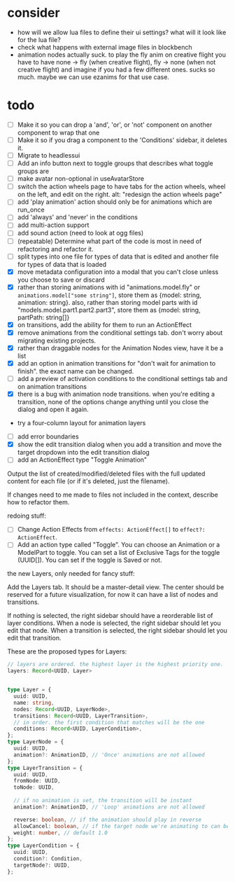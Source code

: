 # consider

- how will we allow lua files to define their ui settings? what will it look like for the lua file?
- check what happens with external image files in blockbench
- animation nodes actually suck. to play the fly anim on creative flight you have to have
  none -> fly (when creative flight), fly -> none (when not creative flight) and imagine if you
  had a few different ones. sucks so much. maybe we can use ezanims for that use case.

# todo

- [ ] Make it so you can drop a 'and', 'or', or 'not' component on another component to wrap that one
- [ ] Make it so if you drag a component to the 'Conditions' sidebar, it deletes it.
- [ ] Migrate to headlessui
- [ ] Add an info button next to toggle groups that describes what toggle groups are
- [ ] make avatar non-optional in useAvatarStore
- [ ] switch the action wheels page to have tabs for the action wheels, wheel on the left, and edit on the right. alt: "redesign the action wheels page"
- [ ] add 'play animation' action should only be for animations which are run_once
- [ ] add 'always' and 'never' in the conditions
- [ ] add multi-action support
- [ ] add sound action (need to look at ogg files)
- [ ] (repeatable) Determine what part of the code is most in need of refactoring and refactor it.
- [ ] split types into one file for types of data that is edited and another file for types of data that is loaded
- [x] move metadata configuration into a modal that you can't close unless you choose to save or discard
- [x] rather than storing animations with id "animations.model.fly" or `animations.model["some string"]`, store them as {model: string, animation: string}. also, rather than storing model parts with id "models.model.part1.part2.part3", store them as {model: string, partPath: string[]}
- [x] on transitions, add the ability for them to run an ActionEffect
- [x] remove animations from the conditional settings tab. don't worry about migrating existing projects.
- [x] rather than draggable nodes for the Animation Nodes view, have it be a list
- [x] add an option in animation transitions for "don't wait for animation to finish". the exact name can be changed.
- [ ] add a preview of activation conditions to the conditional settings tab and on animation transitions
- [x] there is a bug with animation node transitions. when you're editing a transition, none of the options change anything until you close the dialog and open it again.
- try a four-column layout for animation layers
- [ ] add error boundaries
- [x] show the edit transition dialog when you add a transition and move the target dropdown into the edit transition dialog
- [ ] add an ActionEffect type "Toggle Animation"

Output the list of created/modified/deleted files with the full updated content for each file (or if it's deleted, just the filename).

If changes need to me made to files not included in the context, describe how to refactor them.


redoing stuff:

- [ ] Change Action Effects from `effects: ActionEffect[]` to `effect?: ActionEffect`.
- [ ] Add an action type called "Toggle".
       You can choose an Animation or a ModelPart to toggle. You can set a list of Exclusive Tags for the toggle (UUID[]). You can set if the toggle is Saved or not.

the new Layers, only needed for fancy stuff:

Add the Layers tab. It should be a master-detail view. The center should be reserved for a future visualization, for now it can have a list of nodes and transitions.

If nothing is selected, the right sidebar should have a reorderable list of layer conditions. When a node is selected, the right sidebar should let you edit that node. When a transition is selected, the right sidebar should let you edit that transition.

These are the proposed types for Layers:

```ts
// layers are ordered. the highest layer is the highest priority one.
layers: Record<UUID, Layer>


type Layer = {
  uuid: UUID,
  name: string,
  nodes: Record<UUID, LayerNode>,
  transitions: Record<UUID, LayerTransition>,
  // in order. the first condition that matches will be the one
  conditions: Record<UUID, LayerCondition>,
};
type LayerNode = {
  uuid: UUID,
  animation?: AnimationID, // 'Once' animations are not allowed
};
type LayerTransition = {
  uuid: UUID,
  fromNode: UUID,
  toNode: UUID,
  
  // if no animation is set, the transition will be instant
  animation?: AnimationID, // 'Loop' animations are not allowed

  reverse: boolean, // if the animation should play in reverse
  allowCancel: boolean, // if the target node we're animating to can be gotten to faster by going from this animation's fromNode, allow cancelling this animation
  weight: number, // default 1.0
};
type LayerCondition = {
  uuid: UUID,
  condition?: Condition,
  targetNode?: UUID,
};
```